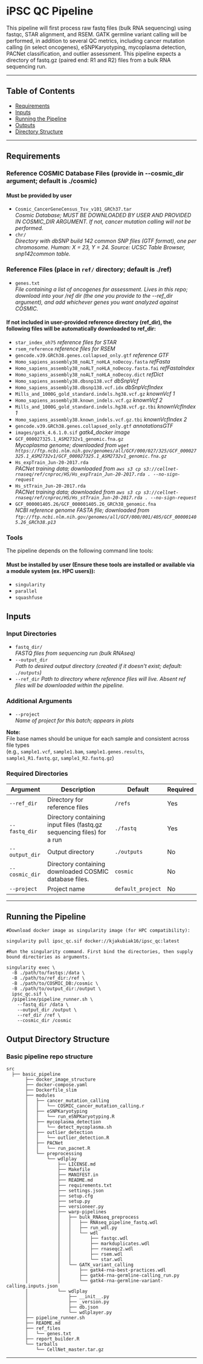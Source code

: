 # iPSC QC Pipeline

This pipeline will first process raw fastq files (bulk RNA sequencing) using fastqc, STAR alignment, and RSEM. GATK germline variant calling will be performed, in addition to several QC metrics, including cancer mutation calling (in select oncogenes), eSNPKaryotyping, mycoplasma detection, PACNet classification, and outlier assessment.
This pipeline expects a directory of fastq.gz (paired end: R1 and R2) files from a bulk RNA sequencing run.

---

## Table of Contents

- [Requirements](#requirements)
- [Inputs](#inputs)
- [Running the Pipeline](#running-the-pipeline)
- [Outputs](#outputs)
- [Directory Structure](#directory-structure)

---

## Requirements
### Reference COSMIC Database Files (provide in --cosmic_dir argument; default is ./cosmic)
#### Must be provided by user
- `Cosmic_CancerGeneCensus_Tsv_v101_GRCh37.tar`  
  *Cosmic Database; MUST BE DOWNLOADED BY USER AND PROVIDED IN COSMIC_DIR ARGUMENT. If not, cancer mutation calling will not be performed.*
- `chr/`  
  *Directory with dbSNP build 142 common SNP files (GTF format), one per chromosome. Human: X = 23, Y = 24. Source: UCSC Table Browser, snp142common table.*
### Reference Files (place in `ref/` directory; default is ./ref)
- `genes.txt`  
  *File containing a list of oncogenes for assessment. Lives in this repo; download into your /ref dir (the one you provide to the --ref_dir argument), and add whichever genes you want analyzed against COSMIC.*
#### If not included in user-provided reference directory (ref_dir), the following files will be automatically downloaded to ref_dir:
- `star_index_oh75`
  *reference files for STAR*
- `rsem_reference`
  *reference files for RSEM*
- `gencode.v39.GRCh38.genes.collapsed_only.gtf`
  *reference GTF*
- `Homo_sapiens_assembly38_noALT_noHLA_noDecoy.fasta`
  *refFasta*
- `Homo_sapiens_assembly38_noALT_noHLA_noDecoy.fasta.fai`
  *refFastaIndex*
- `Homo_sapiens_assembly38_noALT_noHLA_noDecoy.dict`
  *refDict*
- `Homo_sapiens_assembly38.dbsnp138.vcf`
  *dbSnpVcf*
- `Homo_sapiens_assembly38.dbsnp138.vcf.idx` 
  *dbSnpVcfIndex*
- `Mills_and_1000G_gold_standard.indels.hg38.vcf.gz`
  *knownVcf 1*
- `Homo_sapiens_assembly38.known_indels.vcf.gz`
  *knownVcf 2*
- `Mills_and_1000G_gold_standard.indels.hg38.vcf.gz.tbi`
  *knownVcfIndex 1*
- `Homo_sapiens_assembly38.known_indels.vcf.gz.tbi`
  *knownVcfIndex 2*
- `gencode.v39.GRCh38.genes.collapsed_only.gtf`
  *annotationsGTF*
- `images/gatk_4.6.1.0.sif`
  *gatk4_docker image*
- `GCF_000027325.1_ASM2732v1_genomic.fna.gz`  
  *Mycoplasma genome; downloaded from `wget https://ftp.ncbi.nlm.nih.gov/genomes/all/GCF/000/027/325/GCF_000027325.1_ASM2732v1/GCF_000027325.1_ASM2732v1_genomic.fna.gz`*
- `Hs_expTrain_Jun-20-2017.rda`  
  *PACNet training data; downloaded from `aws s3 cp s3://cellnet-rnaseq/ref/cnproc/HS/Hs_expTrain_Jun-20-2017.rda . --no-sign-request`*
- `Hs_stTrain_Jun-20-2017.rda`  
  *PACNet training data; downloaded from `aws s3 cp s3://cellnet-rnaseq/ref/cnproc/HS/Hs_stTrain_Jun-20-2017.rda . --no-sign-request`*
- `GCF_000001405.26/GCF_000001405.26_GRCh38_genomic.fna`  
  *NCBI reference genome FASTA file; downloaded from `ftp://ftp.ncbi.nlm.nih.gov/genomes/all/GCF/000/001/405/GCF_000001405.26_GRCh38.p13`*

### Tools
The pipeline depends on the following command line tools:
#### Must be installed by user (Ensure these tools are installed or available via a module system (ex. HPC users)):
- `singularity`
- `parallel`
- `squashfuse`

## Inputs

### Input Directories
- `fastq_dir/`  
  *FASTQ files from sequencing run (bulk RNAseq)*
- `--output_dir`  
  *Path to desired output directory (created if it doesn't exist; default: `./outputs`)*
- `--ref_dir`
  *Path to directory where reference files will live. Absent ref files will be downloaded within the pipeline.*

### Additional Arguments
- `--project`  
  *Name of project for this batch; appears in plots*

**Note:**  
File base names should be unique for each sample and consistent across file types  
(e.g., `sample1.vcf`, `sample1.bam`, `sample1.genes.results`, `sample1_R1.fastq.gz`, `sample1_R2.fastq.gz`)


### Required Directories

| Argument         | Description                                                                | Default                        | Required |
|------------------|----------------------------------------------------------------------------|--------------------------------|----------|
| `--ref_dir`      | Directory for reference files                                       | `/refs`                        | Yes      |
| `--fastq_dir`    | Directory containing input files (fastq.gz sequencing files) for a run     | `./fastq`                      | Yes      |
| `--output_dir`   | Output directory                                                           | `./outputs`                    | No       |
| `--cosmic_dir`   | Directory containing downloaded COSMIC database files.                     | `cosmic`                       | No       |
| `--project`      | Project name                                                               | `default_project`              | No       |

---

## Running the Pipeline

```
#Download docker image as singularity image (for HPC compatibility):

singularity pull ipsc_qc.sif docker://kjakubiak16/ipsc_qc:latest

#Run the singularity command. First bind the directories, then supply bound directories as arguments.

singularity exec \
  -B ./path/to/fastqs:/data \
  -B ./path/to/ref_dir:/ref \
  -B ./path/to/COSMIC_DB:/cosmic \
  -B ./path/to/output_dir:/output \
  ipsc_qc.sif \
  /pipeline/pipeline_runner.sh \
    --fastq_dir /data \
    --output_dir /output \
    --ref_dir /ref \
    --cosmic_dir /cosmic
```

## Output Directory Structure



### Basic pipeline repo structure
```
src
  ├── basic_pipeline
       ├── docker_image_structure
       ├── docker-compose.yaml
       ├── Dockerfile_slim
       ├── modules
       │   ├── cancer_mutation_calling
       │   │   └── COSMIC_cancer_mutation_calling.r
       │   ├── eSNPKaryotyping
       │   │   └── run_eSNPKaryotyping.R
       │   ├── mycoplasma_detection
       │   │   └── detect_mycoplasma.sh
       │   ├── outlier_detection
       │   │   └── outlier_detection.R
       │   ├── PACNet
       │   │   └── run_pacnet.R
       │   └── preprocessing
       │       └── wdlplay
       │           ├── LICENSE.md
       │           ├── Makefile
       │           ├── MANIFEST.in
       │           ├── README.md
       │           ├── requirements.txt
       │           ├── settings.json
       │           ├── setup.cfg
       │           ├── setup.py
       │           ├── versioneer.py
       │           ├── warp-pipelines
       │           │   ├── bulk_RNAseq_preprocess
       │           │   │   ├── RNAseq_pipeline_fastq.wdl
       │           │   │   ├── run_wdl.py
       │           │   │   └── wdl
       │           │   │       ├── fastqc.wdl
       │           │   │       ├── markduplicates.wdl
       │           │   │       ├── rnaseqc2.wdl
       │           │   │       ├── rsem.wdl
       │           │   │       └── star.wdl
       │           │   └── GATK_variant_calling
       │           │       ├── gatk4-rna-best-practices.wdl
       │           │       ├── gatk4-rna-germline-calling_run.py
       │           │       └── gatk4-rna-germline-variant-calling.inputs.json
       │           └── wdlplay
       │               ├── __init__.py
       │               ├── _version.py
       │               ├── db.json
       │               └── wdlplayer.py
       ├── pipeline_runner.sh
       ├── README.md
       ├── ref_files
       │   └── genes.txt
       ├── report_builder.R
       └── tarballs
           └── CellNet_master.tar.gz
```
---
